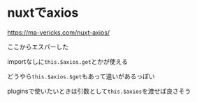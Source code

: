 # nuxtでaxios

https://ma-vericks.com/nuxt-axios/



ここからエスパーした

importなしに`this.$axios.get`とかが使える

どうやら`this.$axios.$get`もあって違いがあるっぽい



pluginsで使いたいときは引数として`this.$axios`を渡せば良さそう

